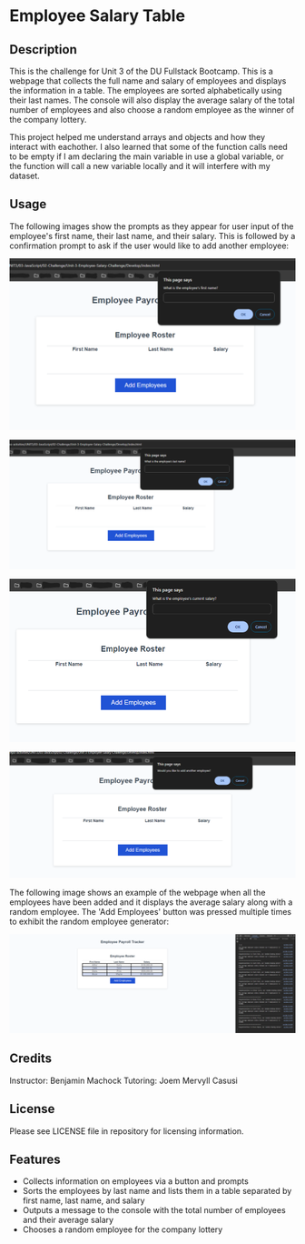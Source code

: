 # Employee Salary Table

## Description

This is the challenge for Unit 3 of the DU Fullstack Bootcamp. This is a webpage that collects the full name and salary of employees and displays the information in a table. The employees are sorted alphabetically using their last names. The console will also display the average salary of the total number of employees and also choose a random employee as the winner of the company lottery.

This project helped me understand arrays and objects and how they interact with eachother. I also learned that some of the function calls need to be empty if I am declaring the main variable in use a global variable, or the function will call a new variable locally and it will interfere with my dataset.

## Usage

The following images show the prompts as they appear for user input of the employee's first name, their last name, and their salary. This is followed by a confirmation prompt to ask if the user would like to add another employee:

![Screenshot of prompt for employee's first name](./Develop/images/Employee%20Salary%20Prompt%201%20Screenshot.png)

![Screenshot of prompt for employee's last name](./Develop/images/Employee%20Salary%20Prompt%202%20Screenshot.png)

![Screenshot of prompt for employee's salary](./Develop/images/Employee%20Salary%20Prompt%203%20Screenshot.png)

![Screenshot of confirmation box if user would like add another employee](./Develop/images/Employee%20Salary%20Prompt%204%20Screenshot.png)

The following image shows an example of the webpage when all the employees have been added and it displays the average salary along with a random employee. The 'Add Employees' button was pressed multiple times to exhibit the random employee generator:

![Screenshot of prompt for employee name](./Develop/images/Employee%20Salary%20Screenshot.png)

## Credits

Instructor: Benjamin Machock
Tutoring: Joem Mervyll Casusi

## License

Please see LICENSE file in repository for licensing information.

## Features

- Collects information on employees via a button and prompts
- Sorts the employees by last name and lists them in a table separated by first name, last name, and salary
- Outputs a message to the console with the total number of employees and their average salary
- Chooses a random employee for the company lottery
